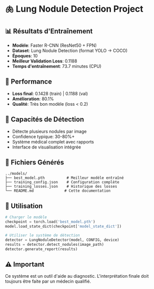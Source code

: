 # 🫁 Lung Nodule Detection Project

## 📊 Résultats d'Entraînement

- **Modèle**: Faster R-CNN (ResNet50 + FPN)
- **Dataset**: Lung Nodule Detection (format YOLO → COCO)
- **Époques**: 10
- **Meilleur Validation Loss**: 0.1188
- **Temps d'entraînement**: 73.7 minutes (CPU)

## 🎯 Performance

- **Loss final**: 0.1428 (train) | 0.1188 (val)
- **Amélioration**: 80.1%
- **Qualité**: Très bon modèle (loss < 0.2)

## 🏥 Capacités de Détection

- Détecte plusieurs nodules par image
- Confidence typique: 30-80%+
- Système médical complet avec rapports
- Interface de visualisation intégrée

## 📁 Fichiers Générés

```
../models/
├── best_model.pth          # Meilleur modèle entraîné
├── training_config.json    # Configuration complète
├── training_losses.json    # Historique des losses
└── README.md              # Cette documentation
```

## 🚀 Utilisation

```python
# Charger le modèle
checkpoint = torch.load('best_model.pth')
model.load_state_dict(checkpoint['model_state_dict'])

# Utiliser le système de détection
detector = LungNoduleDetector(model, CONFIG, device)
results = detector.detect_nodules(image_path)
detector.generate_report(results)
```

## ⚠️ Important

Ce système est un outil d'aide au diagnostic.
L'interprétation finale doit toujours être faite par un médecin qualifié.
